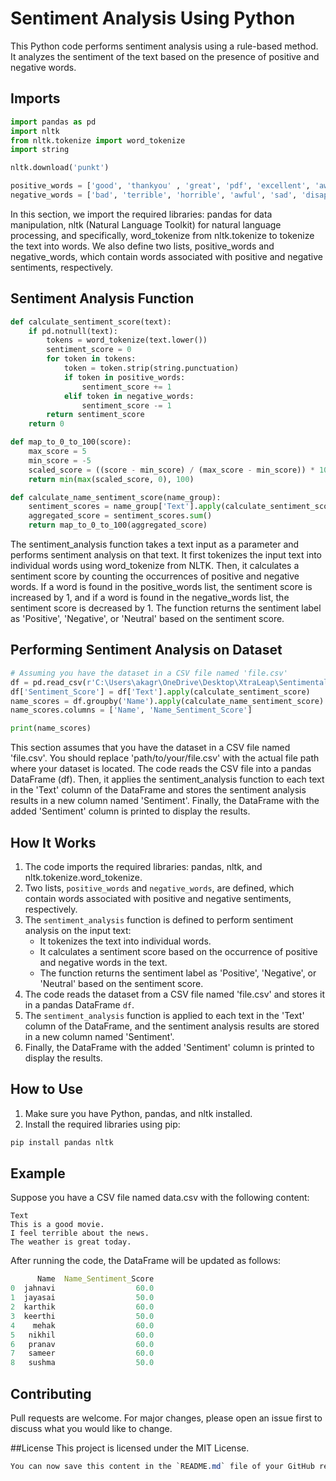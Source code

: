 # Sentiment Analysis Using Python

This Python code performs sentiment analysis using a rule-based method. It analyzes the sentiment of the text based on the presence of positive and negative words.

## Imports

```python
import pandas as pd
import nltk
from nltk.tokenize import word_tokenize
import string

nltk.download('punkt')

positive_words = ['good', 'thankyou' , 'great', 'pdf', 'excellent', 'awesome', 'happy', 'enjoying', 'excited', 'collaborative', 'productive', 'good luck', 'safe', 'joined', ':+1:', ':heart:', ':relaxed:', ':tada:']
negative_words = ['bad', 'terrible', 'horrible', 'awful', 'sad', 'disappointing', 'dreadful', 'annoying', 'frustrating', 'unpleasant', 'frustrating']

```

In this section, we import the required libraries: pandas for data manipulation, nltk (Natural Language Toolkit) for natural language processing, and specifically, word_tokenize from nltk.tokenize to tokenize the text into words. We also define two lists, positive_words and negative_words, which contain words associated with positive and negative sentiments, respectively.

## Sentiment Analysis Function

```python
def calculate_sentiment_score(text):
    if pd.notnull(text):
        tokens = word_tokenize(text.lower())
        sentiment_score = 0
        for token in tokens:
            token = token.strip(string.punctuation)
            if token in positive_words:
                sentiment_score += 1
            elif token in negative_words:
                sentiment_score -= 1
        return sentiment_score
    return 0

def map_to_0_to_100(score):
    max_score = 5
    min_score = -5
    scaled_score = ((score - min_score) / (max_score - min_score)) * 100
    return min(max(scaled_score, 0), 100)

def calculate_name_sentiment_score(name_group):
    sentiment_scores = name_group['Text'].apply(calculate_sentiment_score)
    aggregated_score = sentiment_scores.sum()
    return map_to_0_to_100(aggregated_score)
```

The sentiment_analysis function takes a text input as a parameter and performs sentiment analysis on that text. It first tokenizes the input text into individual words using word_tokenize from NLTK. Then, it calculates a sentiment score by counting the occurrences of positive and negative words. If a word is found in the positive_words list, the sentiment score is increased by 1, and if a word is found in the negative_words list, the sentiment score is decreased by 1. The function returns the sentiment label as 'Positive', 'Negative', or 'Neutral' based on the sentiment score.

## Performing Sentiment Analysis on Dataset

```python
# Assuming you have the dataset in a CSV file named 'file.csv'
df = pd.read_csv(r'C:\Users\akagr\OneDrive\Desktop\XtraLeap\Sentimental Analysis\dataset.csv')
df['Sentiment_Score'] = df['Text'].apply(calculate_sentiment_score)
name_scores = df.groupby('Name').apply(calculate_name_sentiment_score).reset_index()
name_scores.columns = ['Name', 'Name_Sentiment_Score']

print(name_scores)
```

This section assumes that you have the dataset in a CSV file named 'file.csv'. You should replace 'path/to/your/file.csv' with the actual file path where your dataset is located. The code reads the CSV file into a pandas DataFrame (df). Then, it applies the sentiment_analysis function to each text in the 'Text' column of the DataFrame and stores the sentiment analysis results in a new column named 'Sentiment'. Finally, the DataFrame with the added 'Sentiment' column is printed to display the results.

## How It Works

1. The code imports the required libraries: pandas, nltk, and nltk.tokenize.word_tokenize.
2. Two lists, `positive_words` and `negative_words`, are defined, which contain words associated with positive and negative sentiments, respectively.
3. The `sentiment_analysis` function is defined to perform sentiment analysis on the input text:
   - It tokenizes the text into individual words.
   - It calculates a sentiment score based on the occurrence of positive and negative words in the text.
   - The function returns the sentiment label as 'Positive', 'Negative', or 'Neutral' based on the sentiment score.
4. The code reads the dataset from a CSV file named 'file.csv' and stores it in a pandas DataFrame `df`.
5. The `sentiment_analysis` function is applied to each text in the 'Text' column of the DataFrame, and the sentiment analysis results are stored in a new column named 'Sentiment'.
6. Finally, the DataFrame with the added 'Sentiment' column is printed to display the results.

## How to Use

1. Make sure you have Python, pandas, and nltk installed.
2. Install the required libraries using pip:

```bash
pip install pandas nltk
```
## Example
Suppose you have a CSV file named data.csv with the following content:

```vbnet
Text
This is a good movie.
I feel terrible about the news.
The weather is great today.
```
After running the code, the DataFrame will be updated as follows:
```mathematica
      Name  Name_Sentiment_Score
0  jahnavi                  60.0
1  jayasai                  50.0
2  karthik                  60.0
3  keerthi                  50.0
4    mehak                  60.0
5   nikhil                  60.0
6   pranav                  60.0
7   sameer                  60.0
8   sushma                  50.0
```

## Contributing
Pull requests are welcome. For major changes, please open an issue first to discuss what you would like to change.

##License
This project is licensed under the MIT License.

```css
You can now save this content in the `README.md` file of your GitHub repository. This Markdown file includes explanations, code snippets, and an example to provide a clear understanding of the sentiment analysis code.
```
